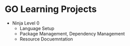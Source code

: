 # GO Learning Projects

- Ninja Level 0
  - Language Setup
  - Package Management, Dependency Management
  - Resource Docuemntation
